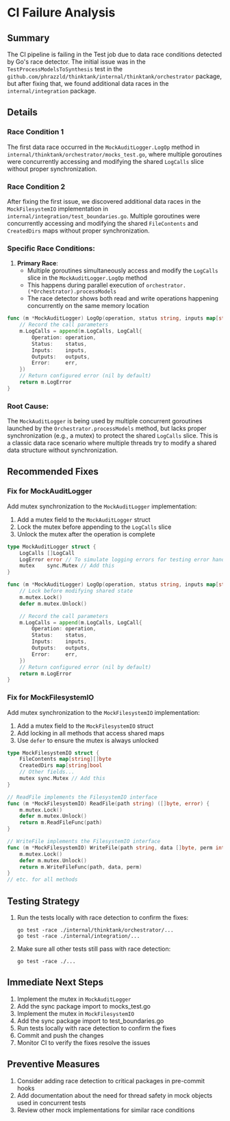 # CI Failure Analysis

## Summary
The CI pipeline is failing in the Test job due to data race conditions detected by Go's race detector. The initial issue was in the `TestProcessModelsToSynthesis` test in the `github.com/phrazzld/thinktank/internal/thinktank/orchestrator` package, but after fixing that, we found additional data races in the `internal/integration` package.

## Details

### Race Condition 1

The first data race occurred in the `MockAuditLogger.LogOp` method in `internal/thinktank/orchestrator/mocks_test.go`, where multiple goroutines were concurrently accessing and modifying the shared `LogCalls` slice without proper synchronization.

### Race Condition 2

After fixing the first issue, we discovered additional data races in the `MockFilesystemIO` implementation in `internal/integration/test_boundaries.go`. Multiple goroutines were concurrently accessing and modifying the shared `FileContents` and `CreatedDirs` maps without proper synchronization.

### Specific Race Conditions:

1. **Primary Race**:
   - Multiple goroutines simultaneously access and modify the `LogCalls` slice in the `MockAuditLogger.LogOp` method
   - This happens during parallel execution of `orchestrator.(*Orchestrator).processModels`
   - The race detector shows both read and write operations happening concurrently on the same memory location

```go
func (m *MockAuditLogger) LogOp(operation, status string, inputs map[string]interface{}, outputs map[string]interface{}, err error) error {
    // Record the call parameters
    m.LogCalls = append(m.LogCalls, LogCall{
        Operation: operation,
        Status:    status,
        Inputs:    inputs,
        Outputs:   outputs,
        Error:     err,
    })
    // Return configured error (nil by default)
    return m.LogError
}
```

### Root Cause:
The `MockAuditLogger` is being used by multiple concurrent goroutines launched by the `Orchestrator.processModels` method, but lacks proper synchronization (e.g., a mutex) to protect the shared `LogCalls` slice. This is a classic data race scenario where multiple threads try to modify a shared data structure without synchronization.

## Recommended Fixes

### Fix for MockAuditLogger

Add mutex synchronization to the `MockAuditLogger` implementation:

1. Add a mutex field to the `MockAuditLogger` struct
2. Lock the mutex before appending to the `LogCalls` slice
3. Unlock the mutex after the operation is complete

```go
type MockAuditLogger struct {
    LogCalls []LogCall
    LogError error // To simulate logging errors for testing error handling
    mutex    sync.Mutex // Add this
}

func (m *MockAuditLogger) LogOp(operation, status string, inputs map[string]interface{}, outputs map[string]interface{}, err error) error {
    // Lock before modifying shared state
    m.mutex.Lock()
    defer m.mutex.Unlock()

    // Record the call parameters
    m.LogCalls = append(m.LogCalls, LogCall{
        Operation: operation,
        Status:    status,
        Inputs:    inputs,
        Outputs:   outputs,
        Error:     err,
    })
    // Return configured error (nil by default)
    return m.LogError
}
```

### Fix for MockFilesystemIO

Add mutex synchronization to the `MockFilesystemIO` implementation:

1. Add a mutex field to the `MockFilesystemIO` struct
2. Add locking in all methods that access shared maps
3. Use `defer` to ensure the mutex is always unlocked

```go
type MockFilesystemIO struct {
    FileContents map[string][]byte
    CreatedDirs map[string]bool
    // Other fields...
    mutex sync.Mutex // Add this
}

// ReadFile implements the FilesystemIO interface
func (m *MockFilesystemIO) ReadFile(path string) ([]byte, error) {
    m.mutex.Lock()
    defer m.mutex.Unlock()
    return m.ReadFileFunc(path)
}

// WriteFile implements the FilesystemIO interface
func (m *MockFilesystemIO) WriteFile(path string, data []byte, perm int) error {
    m.mutex.Lock()
    defer m.mutex.Unlock()
    return m.WriteFileFunc(path, data, perm)
}
// etc. for all methods
```

## Testing Strategy

1. Run the tests locally with race detection to confirm the fixes:
   ```
   go test -race ./internal/thinktank/orchestrator/...
   go test -race ./internal/integration/...
   ```

2. Make sure all other tests still pass with race detection:
   ```
   go test -race ./...
   ```

## Immediate Next Steps

1. Implement the mutex in `MockAuditLogger`
2. Add the sync package import to mocks_test.go
3. Implement the mutex in `MockFilesystemIO`
4. Add the sync package import to test_boundaries.go
5. Run tests locally with race detection to confirm the fixes
6. Commit and push the changes
7. Monitor CI to verify the fixes resolve the issues

## Preventive Measures

1. Consider adding race detection to critical packages in pre-commit hooks
2. Add documentation about the need for thread safety in mock objects used in concurrent tests
3. Review other mock implementations for similar race conditions
